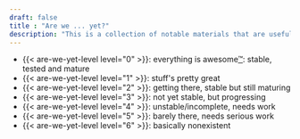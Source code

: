 ```yaml
---
draft: false
title : "Are we ... yet?"
description: "This is a collection of notable materials that are useful to learner and experienced vetrans alike. Its' purpose is to introduce you to differing opinions and insights as diversity is the spice of life."
---
```


<ul class="legend">
  <li>{{< are-we-yet-level level="0" >}}: everything is awesome<a href="https://www.youtube.com/watch?v=9cQgQIMlwWw" target="_blank">™</a>: stable, tested and mature</li>
  <li>{{< are-we-yet-level level="1" >}}: stuff's pretty great</li>
  <li>{{< are-we-yet-level level="2" >}}: getting there, stable but still maturing</li>
  <li>{{< are-we-yet-level level="3" >}}: not yet stable, but progressing</li>
  <li>{{< are-we-yet-level level="4" >}}: unstable/incomplete, needs work</li>
  <li>{{< are-we-yet-level level="5" >}}: barely there, needs serious work</li>
  <li>{{< are-we-yet-level level="6" >}}: basically nonexistent</li>
</ul>